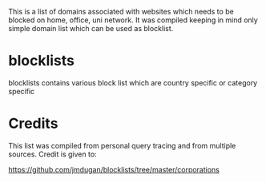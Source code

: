 This is a list of domains associated with websites which needs to be blocked on home, office, uni network. It was compiled keeping in mind only simple domain list which can be used as blocklist.



# blocklists

blocklists contains various block list which are country specific or category specific 

# Credits

This list was compiled from personal query tracing and from multiple sources. Credit is given to:

https://github.com/jmdugan/blocklists/tree/master/corporations
